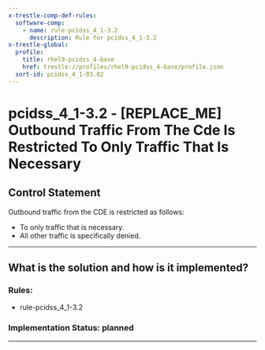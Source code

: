 ```yaml
---
x-trestle-comp-def-rules:
  software-comp:
    - name: rule-pcidss_4_1-3.2
      description: Rule for pcidss_4_1-3.2
x-trestle-global:
  profile:
    title: rhel9-pcidss_4-base
    href: trestle://profiles/rhel9-pcidss_4-base/profile.json
  sort-id: pcidss_4_1-03.02
---
```


# pcidss_4_1-3.2 - \[REPLACE_ME\] Outbound Traffic From The Cde Is Restricted To Only Traffic That Is Necessary

## Control Statement

Outbound traffic from the CDE is restricted as follows:
- To only traffic that is necessary.
- All other traffic is specifically denied.

______________________________________________________________________

## What is the solution and how is it implemented?

<!-- For implementation status enter one of: implemented, partial, planned, alternative, not-applicable -->

<!-- Note that the list of rules under ### Rules: is read-only and changes will not be captured after assembly to JSON -->

<!-- Add control implementation description here for control: pcidss_4_1-3.2 -->

### Rules:

  - rule-pcidss_4_1-3.2

### Implementation Status: planned

______________________________________________________________________
